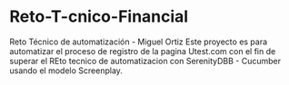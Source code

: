 # Reto-T-cnico-Financial
Reto Técnico de automatización - Miguel Ortiz
Este proyecto es para automatizar el proceso de registro de la pagina Utest.com con el fin de superar el REto tecnico de automatizacion con SerenityDBB - Cucumber 
usando el modelo Screenplay.
